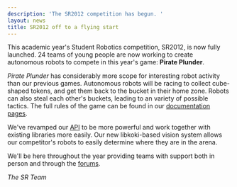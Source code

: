 ```yaml
---
description: 'The SR2012 competition has begun. '
layout: news
title: SR2012 off to a flying start
---
```

This academic year's Student Robotics competition, SR2012, is now fully launched.  24 teams of young people are now working to create autonomous robots to compete in this year's game: **Pirate Plunder**.

*Pirate Plunder* has considerably more scope for interesting robot activity than our previous games.  Autonomous robots will be racing to collect cube-shaped tokens, and get them back to the bucket in their home zone.  Robots can also steal each other's buckets, leading to an variety of possible tactics.  The full rules of the game can be found in our [documentation pages](/docs/rules).

We've revamped our [API](/docs/programming) to be more powerful and work together with existing libraries more easily.  Our new libkoki-based vision system allows our competitor's robots to easily determine where they are in the arena.

We'll be here throughout the year providing teams with support both in person and through the [forums](/forum).

*The SR Team*
